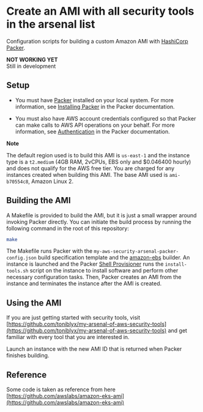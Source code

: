 # Create an AMI with all security tools in the arsenal list

Configuration scripts for building a custom Amazon AMI with [HashiCorp Packer](https://www.packer.io/).

**NOT WORKING YET** 	
Still in development

## Setup

* You must have [Packer](https://www.packer.io/) installed on your local system.
For more information, see [Installing Packer](https://www.packer.io/docs/install/index.html)
in the Packer documentation.

* You must also have AWS account credentials configured so that Packer can make
calls to AWS API operations on your behalf. For more information, see [Authentication](https://www.packer.io/docs/builders/amazon.html#specifying-amazon-credentials)
in the Packer documentation.

**Note**

The default region used is to build this AMI is `us-east-1` and the instance
type is a `t2.medium` (4GB RAM, 2vCPUs, EBS only and $0.046400 hourly) and does
not qualify for the AWS free tier. You are charged for any instances created
when building this AMI. The base AMI used is `ami-b70554c8`, Amazon Linux 2.

## Building the AMI

A Makefile is provided to build the AMI, but it is just a small wrapper around
invoking Packer directly. You can initiate the build process by running the
following command in the root of this repository:

```bash
make
```

The Makefile runs Packer with the `my-aws-security-arsenal-packer-config.json`
build specification template and the [amazon-ebs](https://www.packer.io/docs/builders/amazon-ebs.html)
builder. An instance is launched and the Packer [Shell
Provisioner](https://www.packer.io/docs/provisioners/shell.html) runs the
`install-tools.sh` script on the instance to install software and perform other
necessary configuration tasks.  Then, Packer creates an AMI from the instance
and terminates the instance after the AMI is created.

## Using the AMI

If you are just getting started with security tools, visit [https://github.com/toniblyx/my-arsenal-of-aws-security-tools](https://github.com/toniblyx/my-arsenal-of-aws-security-tools)
and get familiar with every tool that you are interested in.

Launch an instance with the new AMI ID that is returned when Packer finishes building.

## Reference

Some code is taken as reference from here [https://github.com/awslabs/amazon-eks-ami](https://github.com/awslabs/amazon-eks-ami)
